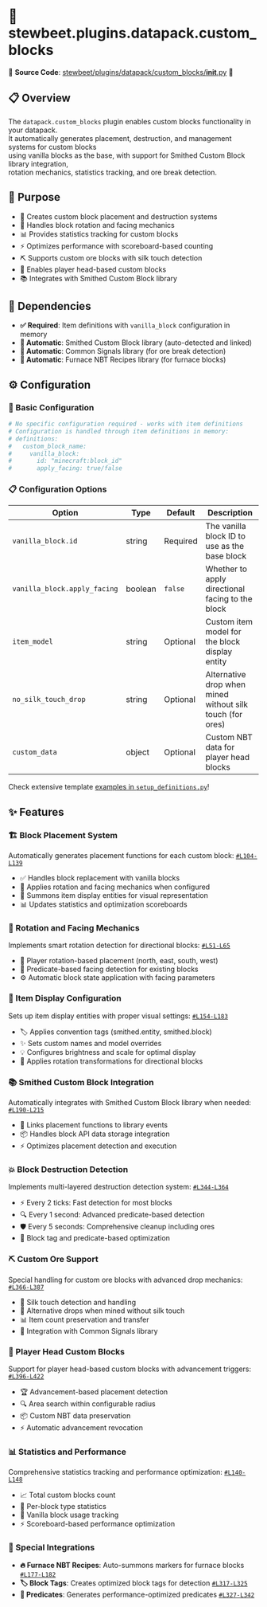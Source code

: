 
# 🧱 stewbeet.plugins.datapack.custom_blocks

📄 **Source Code**: [stewbeet/plugins/datapack/custom_blocks/__init__.py](../../python_package/stewbeet/plugins/datapack/custom_blocks/__init__.py) 🔗

## 📋 Overview
The `datapack.custom_blocks` plugin enables custom blocks functionality in your datapack.<br>
It automatically generates placement, destruction, and management systems for custom blocks<br>
using vanilla blocks as the base, with support for Smithed Custom Block library integration,<br>
rotation mechanics, statistics tracking, and ore break detection.<br>

## 🎯 Purpose
- 🧱 Creates custom block placement and destruction systems
- 🔄 Handles block rotation and facing mechanics
- 📊 Provides statistics tracking for custom blocks
- ⚡ Optimizes performance with scoreboard-based counting
- ⛏️ Supports custom ore blocks with silk touch detection
- 🗿 Enables player head-based custom blocks
- 📚 Integrates with Smithed Custom Block library

## 🔗 Dependencies
- **✅ Required**: Item definitions with `vanilla_block` configuration in memory
- **🔧 Automatic**: Smithed Custom Block library (auto-detected and linked)
- **🔧 Automatic**: Common Signals library (for ore break detection)
- **🔧 Automatic**: Furnace NBT Recipes library (for furnace blocks)

## ⚙️ Configuration

### 🎯 Basic Configuration
```yaml
# No specific configuration required - works with item definitions
# Configuration is handled through item definitions in memory:
# definitions:
#   custom_block_name:
#     vanilla_block:
#       id: "minecraft:block_id"
#       apply_facing: true/false
```

### 📋 Configuration Options

| Option | Type | Default | Description |
|--------|------|---------|-------------|
| `vanilla_block.id` | string | Required | The vanilla block ID to use as the base block |
| `vanilla_block.apply_facing` | boolean | `false` | Whether to apply directional facing to the block |
| `item_model` | string | Optional | Custom item model for the block display entity |
| `no_silk_touch_drop` | string | Optional | Alternative drop when mined without silk touch (for ores) |
| `custom_data` | object | Optional | Custom NBT data for player head blocks |

Check extensive template [examples in `setup_definitions.py`](../../templates/extensive/src/setup_definitions.py)!

## ✨ Features

### 🏗️ Block Placement System
Automatically generates placement functions for each custom block: [`#L104-L139`](../../python_package/stewbeet/plugins/datapack/custom_blocks/__init__.py#L104-L139)
- ✅ Handles block replacement with vanilla blocks
- 🔄 Applies rotation and facing mechanics when configured
- 🎯 Summons item display entities for visual representation
- 📊 Updates statistics and optimization scoreboards

### 🔄 Rotation and Facing Mechanics
Implements smart rotation detection for directional blocks: [`#L51-L65`](../../python_package/stewbeet/plugins/datapack/custom_blocks/__init__.py#L51-L65)
- 🧭 Player rotation-based placement (north, east, south, west)
- 🎯 Predicate-based facing detection for existing blocks
- ⚙️ Automatic block state application with facing parameters

### 🎨 Item Display Configuration
Sets up item display entities with proper visual settings: [`#L154-L183`](../../python_package/stewbeet/plugins/datapack/custom_blocks/__init__.py#L154-L183)
- 🏷️ Applies convention tags (smithed.entity, smithed.block)
- ✨ Sets custom names and model overrides
- 💡 Configures brightness and scale for optimal display
- 🔄 Applies rotation transformations for directional blocks

### 📚 Smithed Custom Block Integration
Automatically integrates with Smithed Custom Block library when needed: [`#L190-L215`](../../python_package/stewbeet/plugins/datapack/custom_blocks/__init__.py#L190-L215)
- 🔗 Links placement functions to library events
- 📦 Handles block API data storage integration
- ⚡ Optimizes placement detection and execution

### 💥 Block Destruction Detection
Implements multi-layered destruction detection system: [`#L344-L364`](../../python_package/stewbeet/plugins/datapack/custom_blocks/__init__.py#L344-L364)
- ⚡ Every 2 ticks: Fast detection for most blocks
- 🔍 Every 1 second: Advanced predicate-based detection
- 🛡️ Every 5 seconds: Comprehensive cleanup including ores
- 🎯 Block tag and predicate-based optimization

### ⛏️ Custom Ore Support
Special handling for custom ore blocks with advanced drop mechanics: [`#L366-L387`](../../python_package/stewbeet/plugins/datapack/custom_blocks/__init__.py#L366-L387)
- 🔨 Silk touch detection and handling
- 💎 Alternative drops when mined without silk touch
- 📊 Item count preservation and transfer
- 🔗 Integration with Common Signals library

### 🗿 Player Head Custom Blocks
Support for player head-based custom blocks with advancement triggers: [`#L396-L422`](../../python_package/stewbeet/plugins/datapack/custom_blocks/__init__.py#L396-L422)
- 🏆 Advancement-based placement detection
- 🔍 Area search within configurable radius
- 📦 Custom NBT data preservation
- ⚡ Automatic advancement revocation

### 📊 Statistics and Performance
Comprehensive statistics tracking and performance optimization: [`#L140-L148`](../../python_package/stewbeet/plugins/datapack/custom_blocks/__init__.py#L140-L148)
- 📈 Total custom blocks count
- 🧱 Per-block type statistics
- 🎯 Vanilla block usage tracking
- ⚡ Scoreboard-based performance optimization

### 🔧 Special Integrations
- **🔥 Furnace NBT Recipes**: Auto-summons markers for furnace blocks [`#L177-L182`](../../python_package/stewbeet/plugins/datapack/custom_blocks/__init__.py#L177-L182)
- **🏷️ Block Tags**: Creates optimized block tags for detection [`#L317-L325`](../../python_package/stewbeet/plugins/datapack/custom_blocks/__init__.py#L317-L325)
- **🎯 Predicates**: Generates performance-optimized predicates [`#L327-L342`](../../python_package/stewbeet/plugins/datapack/custom_blocks/__init__.py#L327-L342) 

